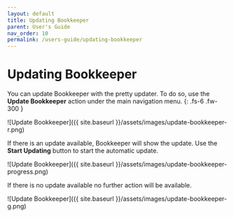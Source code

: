```yaml
---
layout: default
title: Updating Bookkeeper
parent: User's Guide
nav_order: 10
permalink: /users-guide/updating-bookkeeper
---
```


# Updating Bookkeeper
You can update Bookkeeper with the pretty updater. To do so, use the **Update Bookkeeper** action under the main navigation menu.
{: .fs-6 .fw-300 }

![Update Bookkeeper]({{ site.baseurl }}/assets/images/update-bookkeeper-r.png)

If there is an update available, Bookkeeper will show the update. Use the **Start Updating** button to start the automatic update.

![Update Bookkeeper]({{ site.baseurl }}/assets/images/update-bookkeeper-progress.png)

If there is no update available no further action will be available.

![Update Bookkeeper]({{ site.baseurl }}/assets/images/update-bookkeeper-g.png)
